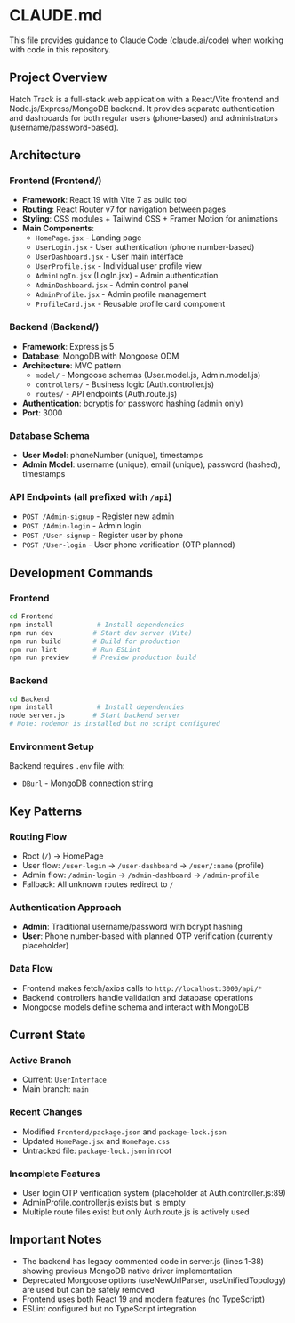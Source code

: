 # CLAUDE.md

This file provides guidance to Claude Code (claude.ai/code) when working with code in this repository.

## Project Overview

Hatch Track is a full-stack web application with a React/Vite frontend and Node.js/Express/MongoDB backend. It provides separate authentication and dashboards for both regular users (phone-based) and administrators (username/password-based).

## Architecture

### Frontend (Frontend/)
- **Framework**: React 19 with Vite 7 as build tool
- **Routing**: React Router v7 for navigation between pages
- **Styling**: CSS modules + Tailwind CSS + Framer Motion for animations
- **Main Components**:
  - `HomePage.jsx` - Landing page
  - `UserLogin.jsx` - User authentication (phone number-based)
  - `UserDashboard.jsx` - User main interface
  - `UserProfile.jsx` - Individual user profile view
  - `AdminLogIn.jsx` (LogIn.jsx) - Admin authentication
  - `AdminDashboard.jsx` - Admin control panel
  - `AdminProfile.jsx` - Admin profile management
  - `ProfileCard.jsx` - Reusable profile card component

### Backend (Backend/)
- **Framework**: Express.js 5
- **Database**: MongoDB with Mongoose ODM
- **Architecture**: MVC pattern
  - `model/` - Mongoose schemas (User.model.js, Admin.model.js)
  - `controllers/` - Business logic (Auth.controller.js)
  - `routes/` - API endpoints (Auth.route.js)
- **Authentication**: bcryptjs for password hashing (admin only)
- **Port**: 3000

### Database Schema
- **User Model**: phoneNumber (unique), timestamps
- **Admin Model**: username (unique), email (unique), password (hashed), timestamps

### API Endpoints (all prefixed with `/api`)
- `POST /Admin-signup` - Register new admin
- `POST /Admin-login` - Admin login
- `POST /User-signup` - Register user by phone
- `POST /User-login` - User phone verification (OTP planned)

## Development Commands

### Frontend
```bash
cd Frontend
npm install           # Install dependencies
npm run dev          # Start dev server (Vite)
npm run build        # Build for production
npm run lint         # Run ESLint
npm run preview      # Preview production build
```

### Backend
```bash
cd Backend
npm install           # Install dependencies
node server.js       # Start backend server
# Note: nodemon is installed but no script configured
```

### Environment Setup
Backend requires `.env` file with:
- `DBurl` - MongoDB connection string

## Key Patterns

### Routing Flow
- Root (`/`) → HomePage
- User flow: `/user-login` → `/user-dashboard` → `/user/:name` (profile)
- Admin flow: `/admin-login` → `/admin-dashboard` → `/admin-profile`
- Fallback: All unknown routes redirect to `/`

### Authentication Approach
- **Admin**: Traditional username/password with bcrypt hashing
- **User**: Phone number-based with planned OTP verification (currently placeholder)

### Data Flow
- Frontend makes fetch/axios calls to `http://localhost:3000/api/*`
- Backend controllers handle validation and database operations
- Mongoose models define schema and interact with MongoDB

## Current State

### Active Branch
- Current: `UserInterface`
- Main branch: `main`

### Recent Changes
- Modified `Frontend/package.json` and `package-lock.json`
- Updated `HomePage.jsx` and `HomePage.css`
- Untracked file: `package-lock.json` in root

### Incomplete Features
- User login OTP verification system (placeholder at Auth.controller.js:89)
- AdminProfile.controller.js exists but is empty
- Multiple route files exist but only Auth.route.js is actively used

## Important Notes

- The backend has legacy commented code in server.js (lines 1-38) showing previous MongoDB native driver implementation
- Deprecated Mongoose options (useNewUrlParser, useUnifiedTopology) are used but can be safely removed
- Frontend uses both React 19 and modern features (no TypeScript)
- ESLint configured but no TypeScript integration
